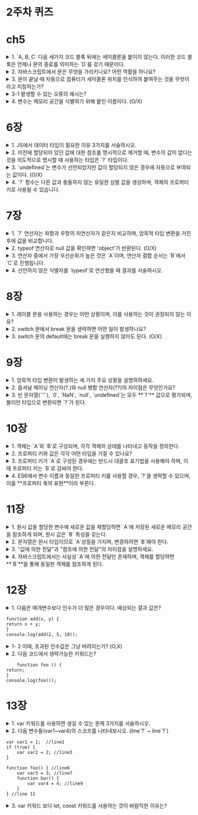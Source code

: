 # 2주차 퀴즈

# ch5

<details>
<summary>1.  `A, B, C` 다음 세가지 코드 블록 뒤에는 세미콜론을 붙이지 않는다. 이러한 코드 블록은 언제나 문의 종료를 의미하는 `D`를 갖기 때문이다.</summary>
<div markdown="1">
A. 
</div>
</details>

<details>
<summary>2. 자바스크립트에서 문은 무엇을 가리키나요? 어떤 역활을 하나요?</summary>
<div markdown="1">
A. 
</div>
</details>

<details>
<summary> 3. 문이 끝날 때 자동으로 컴퓨터가 세미콜론 위치를 인식하여 붙여주는 것을 무엇이라고 지칭하는가? </summary>
<div markdown="1">
A. 
</div>
</details>
        
  <details>
  <summary> 3-1 발생할 수 있는 오류의 예시는? </summary>
  <div markdown="1">
  A. 
  </div>
  </details>

<details>
<summary> 4. 변수는 메모리 공간을 식별하기 위해 붙인 이름이다. (O/X) </summary>
<div markdown="1">
A. 
</div>
</details>

# 6장

<details>
<summary> 1. JS에서 데이터 타입이 필요한 이유 3가지를 서술하시오. </summary>
<div markdown="1">
A. 
</div>
</details>

<details>
<summary> 2. 이전에 할당되어 있던 값에 대한 참조를 명시적으로 제거할 때, 변수의 값이 없다는 것을 의도적으로 명시할 때 사용하는 타입은 `?` 타입이다. </summary>
<div markdown="1">
A. 
</div>
</details>

<details>
<summary> 3. `undefined`는 변수가 선언되었지만 값이 할당되지 않은 경우에 자동으로 부여되는 값이다. (O/X) </summary>
<div markdown="1">
A. 
</div>
</details>

<details>
<summary> 4. `?` 함수는 다른 값과 충돌하지 않는 유일한 심벌 값을 생성하며, 객체의 프로퍼티 키로 사용될 수 있습니다. </summary>
<div markdown="1">
A. 
</div>
</details>

# 7장
<details>
<summary> 1. `?` 연산자는 좌항과 우항의 피연산자가 같은지 비교하며, 암묵적 타입 변환을 거친 후에 값을 비교합니다. </summary>
<div markdown="1">
A. 
</div>
</details>

<details>
<summary> 2. typeof 연산자로 null 값을 확인하면 'object'가 반환된다. (O/X) </summary>
<div markdown="1">
A. 
</div>
</details>

<details>
<summary> 3. 연산자 중에서 가장 우선순위가 높은 것은 `A`이며, 연산자 결합 순서는 `B`에서 `C`로 진행됩니다. </summary>
<div markdown="1">
A. 
</div>
</details>

<details>
<summary> 4. 선언하지 않은 식별자를 `typeof`로 연산했을 때 결과를 서술하시오. </summary>
<div markdown="1">
A. 
</div>
</details>

# 8장
<details>
<summary>  1. 레이블 문을 사용하는 경우는 어떤 상황이며, 이를 사용하는 것이 권장되지 않는 이유? </summary>
<div markdown="1">
A. 
</div>
</details>

<details>
<summary>  2. switch 문에서 break 문을 생략하면 어떤 일이 발생하나요? </summary>
<div markdown="1">
A. 
</div>
</details>

<details>
<summary>  3. switch 문의 default에는 break 문을 실행하지 않아도 된다. (O/X) </summary>
<div markdown="1">
A. 
</div>
</details>


# 9장
<details>
<summary> 1. 암묵적 타입 변환이 발생하는 세 가지 주요 상황을 설명하하세요. </summary>
<div markdown="1">
A. 
</div>
</details>

<details>
<summary>  2. 옵셔널 체이닝 연산자(?.)와 null 병합 연산자(??)의 차이점은 무엇인가요? </summary>
<div markdown="1">
A. 
</div>
</details>

<details>
<summary> 3. 빈 문자열(`''`), `0`, `NaN`, `null`, `undefined`는 모두 **`?`** 값으로 평가되며, 불리언 타입으로 변환되면 `?`가 된다. </summary>
<div markdown="1">
A. 
</div>
</details>

# 10장
<details>
<summary>  1. 객체는 `A`와 `B`로 구성되며, 각각 객체의 상태를 나타내고 동작을 정의한다. </summary>
<div markdown="1">
A. 
</div>
</details>

<details>
<summary>  2. 프로퍼티 키와 값은 각각 어떤 타입을 가질 수 있나요? </summary>
<div markdown="1">
A. 
</div>
</details>

<details>
<summary>  3. 프로퍼티 키가 `A`로 구성된 경우에는 반드시 대괄호 표기법을 사용해야 하며, 이때 프로퍼티 키는 `B`로 감싸야 한다. </summary>
<div markdown="1">
A. 
</div>
</details>

<details>
<summary> 4. ES6에서 변수 이름과 동일한 프로퍼티 키를 사용할 경우, `?`을 생략할 수 있으며, 이를 **프로퍼티 축약 표현**이라 부른다. </summary>
<div markdown="1">
A. 
</div>
</details>


# 11장
<details>
<summary>  1. 원시 값을 할당한 변수에 새로운 값을 재할당하면 `A`에 저장된 새로운 메모리 공간을 참조하게 되며, 원시 값은 `B` 특성을 갖는다. </summary>
<div markdown="1">
A. 
</div>
</details>

<details>
<summary>  2. 문자열은 원시 타입이므로 `A`성질을 가지며, 변경하려면 `B`해야 한다. </summary>
<div markdown="1">
A. 
</div>
</details>

<details>
<summary>  3. "값에 의한 전달"과 "참조에 의한 전달"의 차이점을 설명하세요. </summary>
<div markdown="1">
A. 
</div>
</details>

<details>
<summary>  4. 자바스크립트에서는 사실상 `A`에 의한 전달만 존재하며, 객체를 할당하면 **`B`**을 통해 동일한 객체를 참조하게 된다. </summary>
<div markdown="1">
A. 
</div>
</details>


# 12장
<details>
<summary> 1. 다음은 매개변수보다 인수가 더 많은 경우이다. 예상되는 결과 값은? </summary>
<div markdown="1">
A. 
</div>
</details>    

    function add(x, y) {
    return x + y;
    }
    console.log(add(2, 5, 10));
    
<details>
<summary>  1- 2 이때, 초과된 인수값은 그냥 버려지는가? (O,X) </summary>
<div markdown="1">
A. 
</div>
</details>

<details>
<summary>  2. 다음 코드에서 생략가능한 키워드는? </summary>
<div markdown="1">
A. 
</div>
</details>

        function foo () {
    return;
    }
    console.log(foo());
    

# 13장
<details>
<summary>  1. var 키워드를 사용하면 생길 수 있는 문제 3가지를 서술하시오. </summary>
<div markdown="1">
A. 
</div>
</details>
      
<details>
<summary>  2. 다음 변수들(var1~var4)의 스코프를 나타내보시오. (line`?` ~ line`?`)</summary>
<div markdown="1">
A. 
</div>
</details>
    
    var var1 = 1;  //line1
    if (true) {
        var var2 = 2; //line3
    }
    
    function foo() { //line6
        var var3 = 3; //line7
        function bar() {
            var var4 = 4; //line9
        }
    } //line 11
    
    
<details>
<summary>  3. var 키워드 보다 let, const 키워드를 사용하는 것이 바람직한 이유는? </summary>
<div markdown="1">
A. 
</div>
</details>
